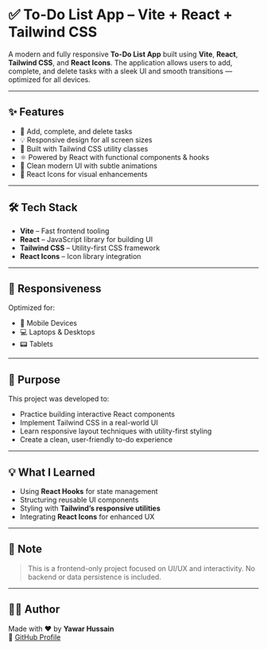 # ✅ To-Do List App – Vite + React + Tailwind CSS

A modern and fully responsive **To-Do List App** built using **Vite**, **React**, **Tailwind CSS**, and **React Icons**. The application allows users to add, complete, and delete tasks with a sleek UI and smooth transitions — optimized for all devices.

---

## ✨ Features

- 📝 Add, complete, and delete tasks
- 💡 Responsive design for all screen sizes
- 🎨 Built with Tailwind CSS utility classes
- ⚛️ Powered by React with functional components & hooks
- 💎 Clean modern UI with subtle animations
- 🔗 React Icons for visual enhancements

---

## 🛠 Tech Stack

- **Vite** – Fast frontend tooling  
- **React** – JavaScript library for building UI  
- **Tailwind CSS** – Utility-first CSS framework  
- **React Icons** – Icon library integration  

---

## 📱 Responsiveness

Optimized for:
- 📱 Mobile Devices  
- 💻 Laptops & Desktops  
- 📟 Tablets  

---

## 🎯 Purpose

This project was developed to:

- Practice building interactive React components  
- Implement Tailwind CSS in a real-world UI  
- Learn responsive layout techniques with utility-first styling  
- Create a clean, user-friendly to-do experience

---

## 💡 What I Learned

- Using **React Hooks** for state management  
- Structuring reusable UI components  
- Styling with **Tailwind’s responsive utilities**  
- Integrating **React Icons** for enhanced UX  

---

## 📝 Note

> This is a frontend-only project focused on UI/UX and interactivity. No backend or data persistence is included.

---

## 🙋‍♂️ Author

Made with ❤️ by **Yawar Hussain**  
🔗 [GitHub Profile](https://github.com/YawarHussain672)
